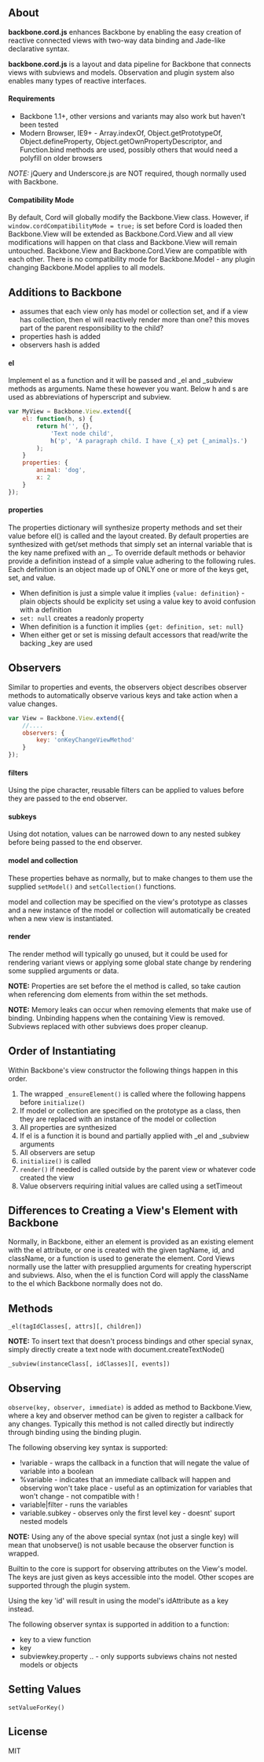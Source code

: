 About
-------------------------------

**backbone.cord.js** enhances Backbone by enabling the easy creation of reactive connected views with two-way data binding and Jade-like declarative syntax.

**backbone.cord.js** is a layout and data pipeline for Backbone that connects views with subviews and models. Observation and plugin system also enables many types of reactive interfaces.

#### Requirements

* Backbone 1.1+, other versions and variants may also work but haven't been tested
* Modern Browser, IE9+ - Array.indexOf, Object.getPrototypeOf, Object.defineProperty, Object.getOwnPropertyDescriptor, and Function.bind methods are used, possibly others that would need a polyfill on older browsers

*NOTE:* jQuery and Underscore.js are NOT required, though normally used with Backbone.

#### Compatibility Mode

By default, Cord will globally modify the Backbone.View class. However, if `window.cordCompatibilityMode = true;` is set before Cord is loaded then Backbone.View will be extended as Backbone.Cord.View and all view modifications will happen on that class and Backbone.View will remain untouched. Backbone.View and Backbone.Cord.View are compatible with each other. There is no compatibility mode for Backbone.Model - any plugin changing Backbone.Model applies to all models.

Additions to Backbone
-------------------------------

* assumes that each view only has model or collection set, and if a view has collection, then el will reactively render more than one? this moves part of the parent responsibility to the child?
* properties hash is added
* observers hash is added

#### el

Implement el as a function and it will be passed and _el and _subview methods as arguments. Name these however you want. Below h and s are used as abbreviations of hyperscript and subview.

```javascript
var MyView = Backbone.View.extend({
	el: function(h, s) {
		return h('', {},
			'Text node child',
			h('p', 'A paragraph child. I have {_x} pet {_animal}s.')
		);
	}
	properties: {
		animal: 'dog',
		x: 2
	}
});
```

#### properties

The properties dictionary will synthesize property methods and set their value before el() is called and the layout created. By default properties are synthesized with get/set methods that simply set an internal variable that is the key name prefixed with an _. To override default methods or behavior provide a definition instead of a simple value adhering to the following rules. Each definition is an object made up of ONLY one or more of the keys get, set, and value.

* When definition is just a simple value it implies `{value: definition}` - plain objects should be explicity set using a value key to avoid confusion with a definition
* `set: null` creates a readonly property
* When definition is a function it implies `{get: definition, set: null}`
* When either get or set is missing default accessors that read/write the backing _key are used

Observers
-------------------------------

Similar to properties and events, the observers object describes observer methods to automatically observe various keys and take action when a value changes.

```javascript
var View = Backbone.View.extend({
	//....
	observers: {
		key: 'onKeyChangeViewMethod'
	}
});
```

#### filters

Using the pipe character, reusable filters can be applied to values before they are passed to the end observer.

#### subkeys

Using dot notation, values can be narrowed down to any nested subkey before being passed to the end observer.

#### model and collection

These properties behave as normally, but to make changes to them use the supplied `setModel()` and `setCollection()` functions. 

model and collection may be specified on the view's prototype as classes and a new instance of the model or collection will automatically be created when a new view is instantiated.

#### render

The render method will typically go unused, but it could be used for rendering variant views or applying some global state change by rendering some supplied arguments or data.


**NOTE:** Properties are set before the el method is called, so take caution when referencing dom elements from within the set methods.

**NOTE:** Memory leaks can occur when removing elements that make use of binding. Unbinding happens when the containing View is removed. Subviews replaced with other subviews does proper cleanup.

Order of Instantiating
-------------------------------

Within Backbone's view constructor the following things happen in this order.

1. The wrapped `_ensureElement()` is called where the following happens before `initialize()`
2. If model or collection are specified on the prototype as a class, then they are replaced with an instance of the model or collection
3. All properties are synthesized
4. If el is a function it is bound and partially applied with _el and _subview arguments
5. All observers are setup
6. `initialize()` is called
7. `render()` if needed is called outside by the parent view or whatever code created the view
8. Value observers requiring initial values are called using a setTimeout

Differences to Creating a View's Element with Backbone
-------------------------------

Normally, in Backbone, either an element is provided as an existing element with the el attribute, or one is created with the given tagName, id, and className, or a function is used to generate the element.  Cord Views normally use the latter with presupplied arguments for creating hyperscript and subviews.  Also, when the el is function Cord will apply the className to the el which Backbone normally does not do.

Methods
-------------------------------

`_el(tagIdClasses[, attrs][, children])`

**NOTE:** To insert text that doesn't process bindings and other special synax, simply directly create a text node with document.createTextNode()

`_subview(instanceClass[, idClasses][, events])`

Observing
-------------------------------

`observe(key, observer, immediate)` is added as method to Backbone.View, where a key and observer method can be given to register a callback for any changes. Typically this method is not called directly but indirectly through binding using the binding plugin.

The following observing key syntax is supported:

* !variable - wraps the callback in a function that will negate the value of variable into a boolean
* %variable - indicates that an immediate callback will happen and observing won't take place - useful as an optimization for variables that won't change - not compatible with !
* variable|filter - runs the variables
* variable.subkey - observes only the first level key - doesnt' suport nested models

**NOTE:** Using any of the above special syntax (not just a single key) will mean that unobserve() is not usable because the observer function is wrapped.

Builtin to the core is support for observing attributes on the View's model. The keys are just given as keys accessible into the model.  Other scopes are supported through the plugin system.

Using the key 'id' will result in using the model's idAttribute as a key instead.

The following observer syntax is supported in addition to a function:

* key to a view function
* key
* subviewkey.property ..  - only supports subviews chains not nested models or objects

Setting Values
-------------------------------

`setValueForKey()`


License
-------------------------------
MIT
